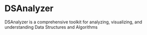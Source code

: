 # DSAnalyzer
DSAnalyzer is a comprehensive toolkit for analyzing, visualizing, and understanding Data Structures and Algorithms
